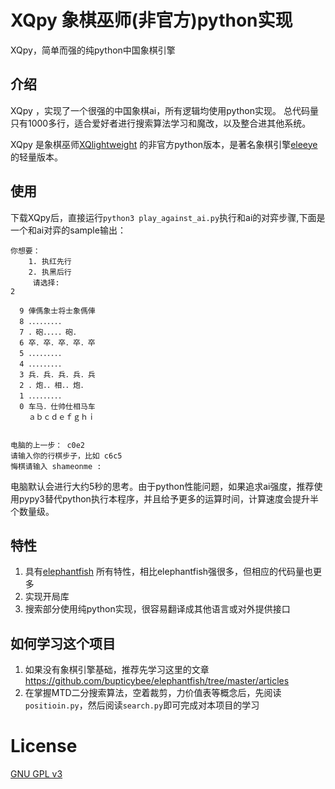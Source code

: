 # XQpy 象棋巫师(非官方)python实现

XQpy，简单而强的纯python中国象棋引擎

## 介绍
XQpy ，实现了一个很强的中国象棋ai，所有逻辑均使用python实现。
总代码量只有1000多行，适合爱好者进行搜索算法学习和魔改，以及整合进其他系统。

XQpy 是象棋巫师[XQlightweight](https://github.com/xqbase/xqwlight) 的非官方python版本，是著名象棋引擎[eleeye](https://github.com/xqbase/eleeye)的轻量版本。

## 使用

下载XQpy后，直接运行```python3 play_against_ai.py```执行和ai的对弈步骤,下面是一个和ai对弈的sample输出：

```text
你想要： 
	1. 执红先行
	2. 执黑后行
	 请选择:
2

  9 俥傌象士将士象傌俥
  8 ．．．．．．．．．
  7 ．砲．．．．．砲．
  6 卒．卒．卒．卒．卒
  5 ．．．．．．．．．
  4 ．．．．．．．．．
  3 兵．兵．兵．兵．兵
  2 ．炮．．相．．炮．
  1 ．．．．．．．．．
  0 车马．仕帅仕相马车
    ａｂｃｄｅｆｇｈｉ


电脑的上一步： c0e2
请输入你的行棋步子，比如 c6c5 
悔棋请输入 shameonme :
```

电脑默认会进行大约5秒的思考。由于python性能问题，如果追求ai强度，推荐使用pypy3替代python执行本程序，并且给予更多的运算时间，计算速度会提升半个数量级。

## 特性

1. 具有[elephantfish](https://github.com/bupticybee/elephantfish) 所有特性，相比elephantfish强很多，但相应的代码量也更多
2. 实现开局库
3. 搜索部分使用纯python实现，很容易翻译成其他语言或对外提供接口

## 如何学习这个项目

1. 如果没有象棋引擎基础，推荐先学习这里的文章 https://github.com/bupticybee/elephantfish/tree/master/articles
2. 在掌握MTD二分搜索算法，空着裁剪，力价值表等概念后，先阅读```positioin.py```，然后阅读```search.py```即可完成对本项目的学习

# License

[GNU GPL v3](https://www.gnu.org/licenses/gpl-3.0.en.html)

